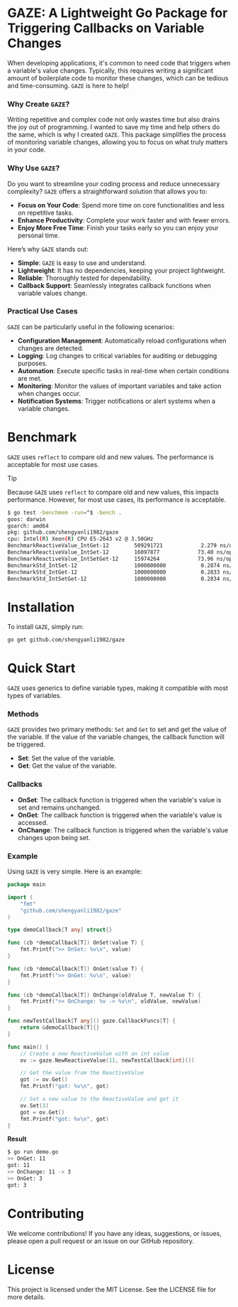 # GAZE: A Lightweight Go Package for Triggering Callbacks on Variable Changes

When developing applications, it's common to need code that triggers when a variable's value changes. Typically, this requires writing a significant amount of boilerplate code to monitor these changes, which can be tedious and time-consuming. `GAZE` is here to help!

### Why Create `GAZE`?

Writing repetitive and complex code not only wastes time but also drains the joy out of programming. I wanted to save my time and help others do the same, which is why I created `GAZE`. This package simplifies the process of monitoring variable changes, allowing you to focus on what truly matters in your code.

### Why Use `GAZE`?

Do you want to streamline your coding process and reduce unnecessary complexity? `GAZE` offers a straightforward solution that allows you to:

-   **Focus on Your Code**: Spend more time on core functionalities and less on repetitive tasks.
-   **Enhance Productivity**: Complete your work faster and with fewer errors.
-   **Enjoy More Free Time**: Finish your tasks early so you can enjoy your personal time.

Here’s why `GAZE` stands out:

-   **Simple**: `GAZE` is easy to use and understand.
-   **Lightweight**: It has no dependencies, keeping your project lightweight.
-   **Reliable**: Thoroughly tested for dependability.
-   **Callback Support**: Seamlessly integrates callback functions when variable values change.

### Practical Use Cases

`GAZE` can be particularly useful in the following scenarios:

-   **Configuration Management**: Automatically reload configurations when changes are detected.
-   **Logging**: Log changes to critical variables for auditing or debugging purposes.
-   **Automation**: Execute specific tasks in real-time when certain conditions are met.
-   **Monitoring**: Monitor the values of important variables and take action when changes occur.
-   **Notification Systems**: Trigger notifications or alert systems when a variable changes.

# Benchmark

`GAZE` uses `reflect` to compare old and new values. The performance is acceptable for most use cases.

> [!TIP]
>
> Because `GAZE` uses `reflect` to compare old and new values, this impacts performance. However, for most use cases, its performance is acceptable.

```bash
$ go test -benchmem -run=^$ -bench .
goos: darwin
goarch: amd64
pkg: github.com/shengyanli1982/gaze
cpu: Intel(R) Xeon(R) CPU E5-2643 v2 @ 3.50GHz
BenchmarkReactiveValue_IntGet-12       	509291721	         2.279 ns/op	       0 B/op	       0 allocs/op
BenchmarkReactiveValue_IntSet-12       	16097877	        73.40 ns/op	      15 B/op	       1 allocs/op
BenchmarkReactiveValue_IntSetGet-12    	15974264	        73.96 ns/op	      15 B/op	       1 allocs/op
BenchmarkStd_IntSet-12                 	1000000000	         0.2874 ns/op	       0 B/op	       0 allocs/op
BenchmarkStd_IntGet-12                 	1000000000	         0.2833 ns/op	       0 B/op	       0 allocs/op
BenchmarkStd_IntSetGet-12              	1000000000	         0.2834 ns/op	       0 B/op	       0 allocs/op
```

# Installation

To install `GAZE`, simply run:

```bash
go get github.com/shengyanli1982/gaze
```

# Quick Start

`GAZE` uses generics to define variable types, making it compatible with most types of variables.

### Methods

`GAZE` provides two primary methods: `Set` and `Get` to set and get the value of the variable. If the value of the variable changes, the callback function will be triggered.

-   **Set**: Set the value of the variable.
-   **Get**: Get the value of the variable.

### Callbacks

-   **OnSet**: The callback function is triggered when the variable's value is set and remains unchanged.
-   **OnGet**: The callback function is triggered when the variable's value is accessed.
-   **OnChange**: The callback function is triggered when the variable's value changes upon being set.

### Example

Using `GAZE` is very simple. Here is an example:

```go
package main

import (
    "fmt"
    "github.com/shengyanli1982/gaze"
)

type demoCallback[T any] struct{}

func (cb *demoCallback[T]) OnSet(value T) {
    fmt.Printf(">> OnSet: %v\n", value)
}

func (cb *demoCallback[T]) OnGet(value T) {
    fmt.Printf(">> OnGet: %v\n", value)
}

func (cb *demoCallback[T]) OnChange(oldValue T, newValue T) {
    fmt.Printf(">> OnChange: %v -> %v\n", oldValue, newValue)
}

func newTestCallback[T any]() gaze.CallbackFuncs[T] {
    return &demoCallback[T]{}
}

func main() {
    // Create a new ReactiveValue with an int value
    ov := gaze.NewReactiveValue(11, newTestCallback[int]())

    // Get the value from the ReactiveValue
    got := ov.Get()
    fmt.Printf("got: %v\n", got)

    // Set a new value to the ReactiveValue and get it
    ov.Set(3)
    got = ov.Get()
    fmt.Printf("got: %v\n", got)
}
```

**Result**

```bash
$ go run demo.go
>> OnGet: 11
got: 11
>> OnChange: 11 -> 3
>> OnGet: 3
got: 3
```

# Contributing

We welcome contributions! If you have any ideas, suggestions, or issues, please open a pull request or an issue on our GitHub repository.

# License

This project is licensed under the MIT License. See the LICENSE file for more details.
